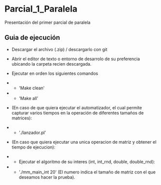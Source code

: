 # Parcial_1_Paralela
Presentación del primer parcial de paralela

## Guia de ejecución

* Descargar el archivo (.zip) / descargarlo con git

* Abrir el editor de texto o entorno de desarrolo de su preferencia ubicando la carpeta recien descargada.

* Ejecutar en orden los siguientes comandos

* - 'Make clean'
* - 'Make all'
* (En caso de que quiera ejecutar el automatizador, el cual permite capturar varios tiempos en la operación de diferentes tamaños de matrices):
* - './lanzador.pl'
*  (En caso que quiera ejecutar una unica operacion de matriz y obtener el tiempo de ejecucion):
* - Ejecutar el algoritmo de su interes (int, int_rnd, double, double_rnd):
* - './mm_main_int 20' (El numero indica el tamaño de matriz con el que deseamos hacer la prueba).
